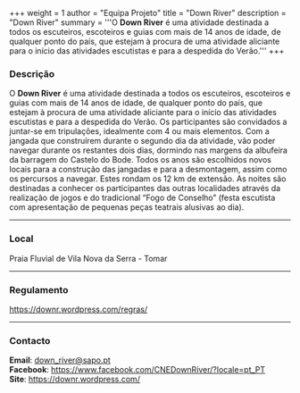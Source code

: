 +++
weight = 1
author = "Equipa Projeto"
title = "Down River"
description = "Down River"
summary = '''O **Down River** é uma atividade destinada a todos os escuteiros, escoteiros e guias com mais de 14 anos de idade, de qualquer ponto do país, que estejam à procura de uma atividade aliciante para o início das atividades escutistas e para a despedida do Verão.'''
+++

### Descrição

O **Down River** é uma atividade destinada a todos os escuteiros, escoteiros e guias com mais de 14 anos de idade, de qualquer ponto do país, que estejam à procura de uma atividade aliciante para o início das atividades escutistas e para a despedida do Verão.
Os participantes são convidados a juntar-se em tripulações, idealmente com 4 ou mais elementos. Com a jangada que construírem durante o segundo dia da atividade, vão poder navegar durante os restantes dois dias, dormindo nas margens da albufeira da barragem do Castelo do Bode. Todos os anos são escolhidos novos locais para a construção das jangadas e para a desmontagem, assim como os percursos a navegar. Estes rondam os 12 km de extensão. As noites são destinadas a conhecer os participantes das outras localidades através da realização de jogos e do tradicional “Fogo de Conselho” (festa escutista com apresentação de pequenas peças teatrais alusivas ao dia).

---

### Local

Praia Fluvial de Vila Nova da Serra - Tomar

---

### Regulamento

https://downr.wordpress.com/regras/

---

### Contacto

**Email**: down_river@sapo.pt\
**Facebook**: https://www.facebook.com/CNEDownRiver/?locale=pt_PT \
**Site**: https://downr.wordpress.com/